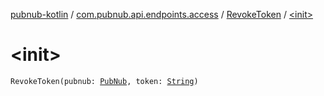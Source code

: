 [pubnub-kotlin](../../index.md) / [com.pubnub.api.endpoints.access](../index.md) / [RevokeToken](index.md) / [&lt;init&gt;](./-init-.md)

# &lt;init&gt;

`RevokeToken(pubnub: `[`PubNub`](../../com.pubnub.api/-pub-nub/index.md)`, token: `[`String`](https://kotlinlang.org/api/latest/jvm/stdlib/kotlin/-string/index.html)`)`